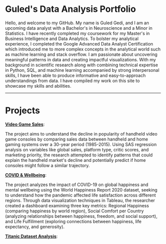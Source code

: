 # Guled's Data Analysis Portfolio

Hello, and welcome to my GitHub. My name is Guled Gedi, and I am an upcoming data analyst with a Bachelor's in Neuroscience and a Minor in Statistics. I have recently completed my coursework for my Master's in Business Intelligence and Data Analytics. To bolster my analytical experience, I completed the Google Advanced Data Analyst Certification which introduced me to more complex concepts in the analytical world such as machine learning and stack overflow. I am passionate about uncovering meaningful patterns in data and creating impactful visualizations. With my background in scientific research along with combining technical expertise in Python, SQL, and machine learning accompanied by strong interpersonal skills, I have been able to produce informative and easy-to-approach understandings from data. I have compiled my work on this site to showcase my skills and abilities.

***

# Projects

[**Video Game Sales**](https://github.com/GuledGedi/Video-Game-Sales): 

The project aims to understand the decline in popularity of handheld video game consoles by comparing sales data between handheld and home gaming systems over a 30-year period (1985-2015). Using SAS regression analysis on variables like global sales, platform type, critic scores, and marketing priority, the research attempted to identify patterns that could explain the handheld market's decline and potentially predict if home consoles might follow a similar trajectory.


[**COVID & Wellbeing**](https://github.com/GuledGedi/COVID-Well-Being-Dashboard-Tableau):

The project analyzes the impact of COVID-19 on global happiness and mental wellbeing using the World Happiness Report 2020 dataset, seeking to understand how the pandemic affected life satisfaction across different regions. Through data visualization techniques in Tableau, the researcher created a dashboard examining three key metrics: Regional Happiness (comparing happiness by world region), Social Comfort per Country (analyzing relationships between happiness, freedom, and social support), and Life Fulfillment (exploring connections between happiness, life expectancy, and generosity).


[**Titanic Dataset Analysis**](https://github.com/GuledGedi/Data-Analysis-with-Python):

